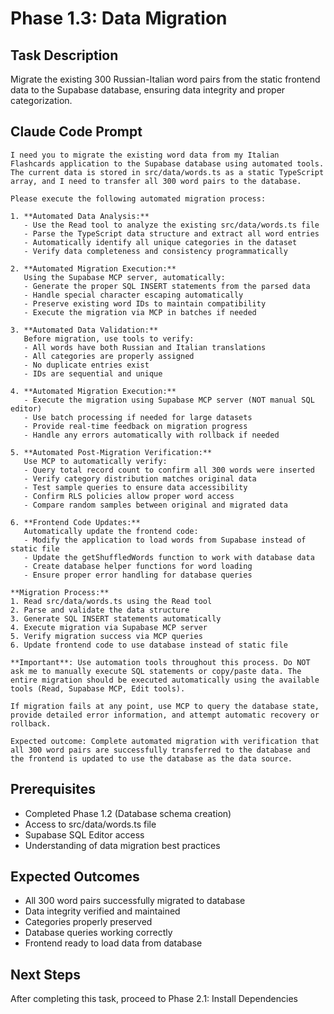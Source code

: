 # Phase 1.3: Data Migration

## Task Description
Migrate the existing 300 Russian-Italian word pairs from the static frontend data to the Supabase database, ensuring data integrity and proper categorization.

## Claude Code Prompt

```
I need you to migrate the existing word data from my Italian Flashcards application to the Supabase database using automated tools. The current data is stored in src/data/words.ts as a static TypeScript array, and I need to transfer all 300 word pairs to the database.

Please execute the following automated migration process:

1. **Automated Data Analysis:**
   - Use the Read tool to analyze the existing src/data/words.ts file
   - Parse the TypeScript data structure and extract all word entries
   - Automatically identify all unique categories in the dataset
   - Verify data completeness and consistency programmatically

2. **Automated Migration Execution:**
   Using the Supabase MCP server, automatically:
   - Generate the proper SQL INSERT statements from the parsed data
   - Handle special character escaping automatically
   - Preserve existing word IDs to maintain compatibility
   - Execute the migration via MCP in batches if needed

3. **Automated Data Validation:**
   Before migration, use tools to verify:
   - All words have both Russian and Italian translations
   - All categories are properly assigned
   - No duplicate entries exist
   - IDs are sequential and unique

4. **Automated Migration Execution:**
   - Execute the migration using Supabase MCP server (NOT manual SQL editor)
   - Use batch processing if needed for large datasets
   - Provide real-time feedback on migration progress
   - Handle any errors automatically with rollback if needed

5. **Automated Post-Migration Verification:**
   Use MCP to automatically verify:
   - Query total record count to confirm all 300 words were inserted
   - Verify category distribution matches original data
   - Test sample queries to ensure data accessibility
   - Confirm RLS policies allow proper word access
   - Compare random samples between original and migrated data

6. **Frontend Code Updates:**
   Automatically update the frontend code:
   - Modify the application to load words from Supabase instead of static file
   - Update the getShuffledWords function to work with database data
   - Create database helper functions for word loading
   - Ensure proper error handling for database queries

**Migration Process:**
1. Read src/data/words.ts using the Read tool
2. Parse and validate the data structure
3. Generate SQL INSERT statements automatically
4. Execute migration via Supabase MCP server
5. Verify migration success via MCP queries
6. Update frontend code to use database instead of static file

**Important**: Use automation tools throughout this process. Do NOT ask me to manually execute SQL statements or copy/paste data. The entire migration should be executed automatically using the available tools (Read, Supabase MCP, Edit tools).

If migration fails at any point, use MCP to query the database state, provide detailed error information, and attempt automatic recovery or rollback.

Expected outcome: Complete automated migration with verification that all 300 word pairs are successfully transferred to the database and the frontend is updated to use the database as the data source.
```

## Prerequisites
- Completed Phase 1.2 (Database schema creation)
- Access to src/data/words.ts file
- Supabase SQL Editor access
- Understanding of data migration best practices

## Expected Outcomes
- All 300 word pairs successfully migrated to database
- Data integrity verified and maintained
- Categories properly preserved
- Database queries working correctly
- Frontend ready to load data from database

## Next Steps
After completing this task, proceed to Phase 2.1: Install Dependencies